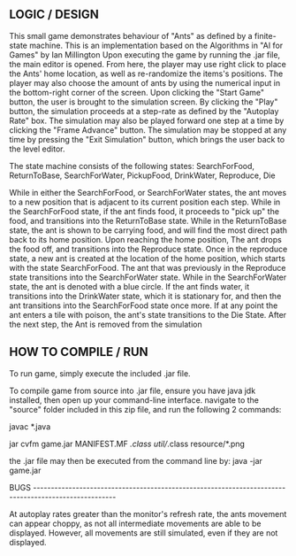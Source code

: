 ## LOGIC / DESIGN 

This small game demonstrates behaviour of "Ants" as defined by a finite-state machine.
This is an implementation based on the Algorithms in "AI for Games" by Ian Millington
Upon executing the game by running the .jar file, the main editor is opened.
From here, the player may use right click to place the Ants' home location, as well as re-randomize the 
items's positions. The player may also choose the amount of ants by using the numerical input in the
bottom-right corner of the screen.
Upon clicking the "Start Game" button, the user is brought to the simulation screen. 
By clicking the "Play" button, the simulation proceeds at a step-rate as defined by the "Autoplay Rate"
box. The simulation may also be played forward one step at a time by clicking the "Frame Advance" button.
The simulation may be stopped at any time by pressing the "Exit Simulation" button, which brings the user
back to the level editor.

The state machine consists of the following states:
SearchForFood, ReturnToBase, SearchForWater, PickupFood, DrinkWater, Reproduce, Die 

While in either the SearchForFood, or SearchForWater states, the ant moves to a new position that is
adjacent to its current position each step.
While in the SearchForFood state, if the ant finds food, it proceeds to "pick up" the food, and
transitions into the ReturnToBase state. While in the ReturnToBase state, the ant is shown to be carrying
food, and will find the most direct path back to its home position. Upon reaching the home position,
The ant drops the food off, and transitions into the Reproduce state. Once in the reproduce state,
a new ant is created at the location of the home position, which starts with the state SearchForFood.
The ant that was previously in the Reproduce state transitions into the SearchForWater state.
While in the SearchForWater state, the ant is denoted with a blue circle. If the ant finds water, it 
transitions into the DrinkWater state, which it is stationary for, and then the ant transitions 
into the SearchForFood state once more.
If at any point the ant enters a tile with poison, the ant's state transitions to the Die State. After
the next step, the Ant is removed from the simulation


## HOW TO COMPILE / RUN

To run game, simply execute the included .jar file.

To compile game from source into .jar file, ensure you have java jdk installed, 
then open up your command-line interface.
navigate to the "source" folder included in this zip file, and run the following 2 commands:


javac *.java

jar cvfm game.jar MANIFEST.MF *.class util/*.class resource/*.png


the .jar file may then be executed from the command line by: java -jar game.jar



BUGS -----------------------------------------------------------------------------------------------------

At autoplay rates greater than the monitor's refresh rate, the ants movement can appear choppy, as not all
intermediate movements are able to be displayed. However, all movements are still simulated, even if they
are not displayed.
